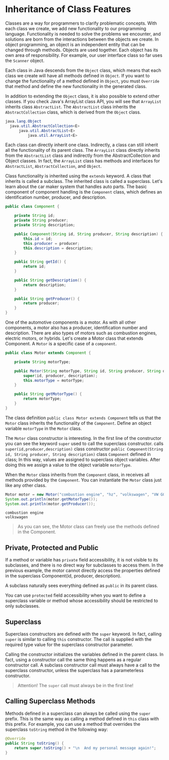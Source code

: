 # Inheritance of Class Features
Classes are a way for programmers to clarify problematic concepts. With each class we create, we add new functionality to our programming language. Functionality is needed to solve the problems we encounter, and solutions are born from the interactions between the objects we create. In object programming, an object is an independent entity that can be changed through methods. Objects are used together. Each object has its own area of responsibility. For example, our user interface class so far uses the `Scanner` object.

Each class in Java descends from the `Object` class, which means that each class we create will have all methods defined in `Object`. If you want to change the functionality of a method defined in `Object`, you must `Override` that method and define the new functionality in the generated class.

In addition to extending the `Object` class, it is also possible to extend other classes. If you check Java's ArrayList class API, you will see that `ArrayList` inherits class `AbstractList`. The `AbstractList` class inherits the `AbstractCollection` class, which is derived from the `Object` class.
```java
java.lang.Object
  java.util.AbstractCollection<E>
      java.util.AbstractList<E>
          java.util.ArrayList<E>
```

Each class can directly inherit one class. Indirectly, a class can still inherit all the functionality of its parent class. The `ArrayList` class directly inherits from the `AbstractList` class and indirectly from the AbstractCollection and Object classes. In fact, the `ArrayList` class has methods and interfaces for `AbstractList`, `AbstractCollection`, and `Object`.

Class functionality is inherited using the `extends` keyword. A class that inherits is called a subclass. The inherited class is called a superclass. Let's learn about the car maker system that handles auto parts. The basic component of component handling is the `Component` class, which defines an identification number, producer, and description.

```java
public class Component {

    private String id;
    private String producer;
    private String description;

    public Component(String id, String producer, String description) {
        this.id = id;
        this.producer = producer;
        this.description = description;
    }

    public String getId() {
        return id;
    }

    public String getDescription() {
        return description;
    }

    public String getProducer() {
        return producer;
    }
}
```
One of the automotive components is a motor. As with all other components, a motor also has a producer, identification number and description. There are also types of motors such as combustion engines, electric motors, or hybrids. Let's create a Motor class that extends Component. A `Motor` is a specific case of a `component`.

```java
public class Motor extends Component {

    private String motorType;

    public Motor(String motorType, String id, String producer, String description) {
        super(id, producer, description);
        this.motorType = motorType;
    }

    public String getMotorType() {
        return motorType;
    }
}
```
The class definition `public class Motor extends Component` tells us that the `Motor` class inherits the functionality of the `Component`. Define an object variable `motorType` in the `Motor` class.

The `Motor` class constructor is interesting. In the first line of the constructor you can see the keyword `super` used to call the superclass constructor. calls `super(id,producer,description)` class constructor `public Component(String id, String producer, String description)` class `Component` defined in class; In this way, values are assigned to superclass object variables. After doing this we assign a value to the object variable `motorType`.

When the `Motor` class inherits from the `Component` class, in receives all methods provided by the `Component`. You can instantiate the `Motor` class just like any other class.

```java
Motor motor = new Motor("combustion engine", "hz", "volkswagen", "VW GOLF 1L 86-91");
System.out.println(motor.getMotorType());
System.out.println(motor.getProducer());
```
```
combustion engine
volkswagen
```
> As you can see, the Motor class can freely use the methods defined in the Component.

## Private, Protected and Public
If a method or variable has `private` field accessibility, it is not visible to its subclasses, and there is no direct way for subclasses to access them. In the previous example, the motor cannot directly access the properties defined in the superclass Component(id, producer, description). 

A subclass naturally sees everything defined as `public` in its parent class.  

You can use `protected` field accessibility when you want to define a superclass variable or method whose accessibility should be restricted to only subclasses.

## Superclass
Superclass constructors are defined with the `super` keyword. In fact, calling `super` is similar to calling `this` constructor. The call is supplied with the required type value for the superclass constructor parameter.

Calling the constructor initializes the variables defined in the parent class. In fact, using a constructor call the same thing happens as a regular constructor call. A subclass constructor call must always have a call to the superclass constructor, unless the superclass has a parameterless constructor.

> Attention! The `super` call must always be in the first line!

## Calling Superclass Methods
Methods defined in a superclass can always be called using the `super` prefix. This is the same way as calling a method defined in `this` class with this prefix. For example, you can use a method that overrides the superclass `toString` method in the following way:
```java
@Override
public String toString() {
    return super.toString() + "\n  And my personal message again!";
}
```
